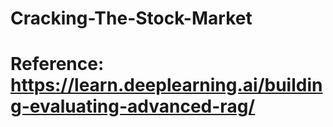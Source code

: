# Cracking-The-Stock-Market
# Reference: https://learn.deeplearning.ai/building-evaluating-advanced-rag/
 
